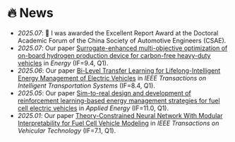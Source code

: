 # 🔥 News
- *2025.07*: 🎉 I was awarded the Excellent Report Award at the Doctoral Academic Forum of the China Society of Automotive Engineers (CSAE).
- *2025.07*: Our paper [Surrogate-enhanced multi-objective optimization of on-board hydrogen production device for carbon-free heavy-duty vehicles](https://www.sciencedirect.com/science/article/pii/S0360544225030117) in *Energy* (IF=9.4, Q1).
- *2025.06*: Our paper [Bi-Level Transfer Learning for Lifelong-Intelligent Energy Management of Electric Vehicles](https://ieeexplore.ieee.org/document/11034670) in *IEEE Transactions on Intelligent Transportation Systems* (IF=8.4, Q1).
- *2025.05*: Our paper [Sim-to-real design and development of reinforcement learning-based energy management strategies for fuel cell electric vehicles](https://www.sciencedirect.com/science/article/abs/pii/S0306261925007603) in *Applied Energy* (IF=11.0, Q1).
- *2025.01*: Our paper [Theory-Constrained Neural Network With Modular Interpretability for Fuel Cell Vehicle Modeling](https://ieeexplore.ieee.org/document/10852019) in *IEEE Transactions on Vehicular Technology* (IF=7.1, Q1).
